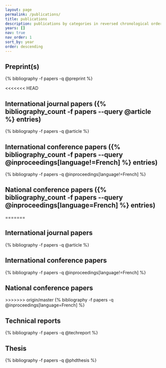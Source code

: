 ```yaml
---
layout: page
permalink: /publications/
title: publications
description: publications by categories in reversed chronological order.
years: []
nav: true
nav_order: 1
sort_by: year
order: descending
---
```

<!-- _pages/publications.md -->
<div class="publications">

  <h2 class="preprint">Preprint(s) </h2>
  {% bibliography -f papers -q @preprint %}

<<<<<<< HEAD
  <h2 class="article">International journal papers ({% bibliography_count -f papers --query @article %} entries) </h2>
  {% bibliography -f papers -q @article %}

  <h2 class="international_conf">International conference papers ({% bibliography_count -f papers --query @inproceedings[language!=French] %} entries) </h2>
  {% bibliography -f papers -q @inproceedings[language!=French] %}

  <h2 class="national_conf">National conference papers ({% bibliography_count -f papers --query @inproceedings[language=French] %} entries) </h2>
=======
  <h2 class="article">International journal papers </h2>
  {% bibliography -f papers -q @article %}

  <h2 class="international_conf">International conference papers </h2>
  {% bibliography -f papers -q @inproceedings[language!=French] %}

  <h2 class="national_conf">National conference papers </h2>
>>>>>>> origin/master
  {% bibliography -f papers -q @inproceedings[language=French] %}

  <h2 class="tech_report">Technical reports </h2>
  {% bibliography -f papers -q @techreport %}

  <h2 class="thesis">Thesis </h2>
  {% bibliography -f papers -q @phdthesis %}

</div>